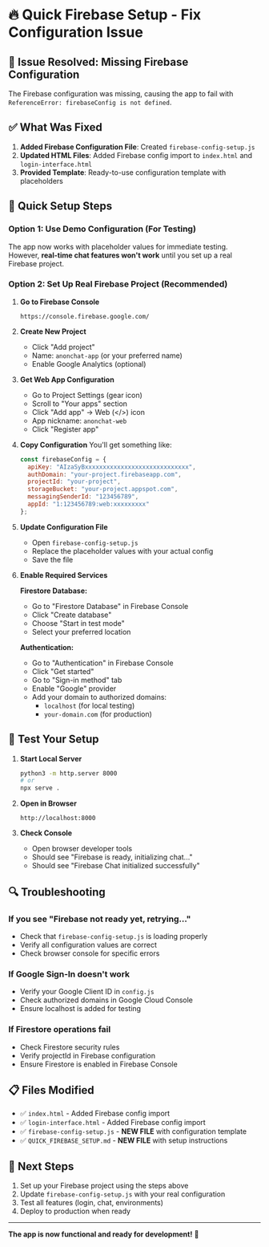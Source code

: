 # 🔥 Quick Firebase Setup - Fix Configuration Issue

## 🚨 Issue Resolved: Missing Firebase Configuration

The Firebase configuration was missing, causing the app to fail with `ReferenceError: firebaseConfig is not defined`.

## ✅ What Was Fixed

1. **Added Firebase Configuration File**: Created `firebase-config-setup.js`
2. **Updated HTML Files**: Added Firebase config import to `index.html` and `login-interface.html`
3. **Provided Template**: Ready-to-use configuration template with placeholders

## 🚀 Quick Setup Steps

### Option 1: Use Demo Configuration (For Testing)
The app now works with placeholder values for immediate testing. However, **real-time chat features won't work** until you set up a real Firebase project.

### Option 2: Set Up Real Firebase Project (Recommended)

1. **Go to Firebase Console**
   ```
   https://console.firebase.google.com/
   ```

2. **Create New Project**
   - Click "Add project"
   - Name: `anonchat-app` (or your preferred name)
   - Enable Google Analytics (optional)

3. **Get Web App Configuration**
   - Go to Project Settings (gear icon)
   - Scroll to "Your apps" section
   - Click "Add app" → Web (</>) icon
   - App nickname: `anonchat-web`
   - Click "Register app"

4. **Copy Configuration**
   You'll get something like:
   ```javascript
   const firebaseConfig = {
     apiKey: "AIzaSyBxxxxxxxxxxxxxxxxxxxxxxxxxxxxx",
     authDomain: "your-project.firebaseapp.com",
     projectId: "your-project",
     storageBucket: "your-project.appspot.com",
     messagingSenderId: "123456789",
     appId: "1:123456789:web:xxxxxxxxx"
   };
   ```

5. **Update Configuration File**
   - Open `firebase-config-setup.js`
   - Replace the placeholder values with your actual config
   - Save the file

6. **Enable Required Services**

   **Firestore Database:**
   - Go to "Firestore Database" in Firebase Console
   - Click "Create database"
   - Choose "Start in test mode"
   - Select your preferred location

   **Authentication:**
   - Go to "Authentication" in Firebase Console
   - Click "Get started"
   - Go to "Sign-in method" tab
   - Enable "Google" provider
   - Add your domain to authorized domains:
     - `localhost` (for local testing)
     - `your-domain.com` (for production)

## 🧪 Test Your Setup

1. **Start Local Server**
   ```bash
   python3 -m http.server 8000
   # or
   npx serve .
   ```

2. **Open in Browser**
   ```
   http://localhost:8000
   ```

3. **Check Console**
   - Open browser developer tools
   - Should see "Firebase is ready, initializing chat..."
   - Should see "Firebase Chat initialized successfully"

## 🔍 Troubleshooting

### If you see "Firebase not ready yet, retrying..."
- Check that `firebase-config-setup.js` is loading properly
- Verify all configuration values are correct
- Check browser console for specific errors

### If Google Sign-In doesn't work
- Verify your Google Client ID in `config.js`
- Check authorized domains in Google Cloud Console
- Ensure localhost is added for testing

### If Firestore operations fail
- Check Firestore security rules
- Verify projectId in Firebase configuration
- Ensure Firestore is enabled in Firebase Console

## 📋 Files Modified

- ✅ `index.html` - Added Firebase config import
- ✅ `login-interface.html` - Added Firebase config import  
- ✅ `firebase-config-setup.js` - **NEW FILE** with configuration template
- ✅ `QUICK_FIREBASE_SETUP.md` - **NEW FILE** with setup instructions

## 🎯 Next Steps

1. Set up your Firebase project using the steps above
2. Update `firebase-config-setup.js` with your real configuration
3. Test all features (login, chat, environments)
4. Deploy to production when ready

---

**The app is now functional and ready for development!** 🎉